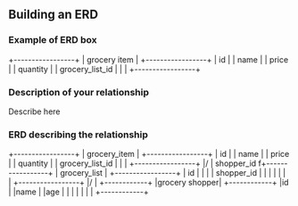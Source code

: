 ## Building an ERD 

### Example of ERD box

+-----------------+
| grocery item    |
+-----------------+
| id              |
| name            |
| price           |
| quantity        |
| grocery_list_id |
|                 |
+-----------------+

### Description of your relationship

Describe here

### ERD describing the relationship
      

+-----------------+
| grocery_item    |
+-----------------+
| id              |
| name            |
| price           |
| quantity        |
| grocery_list_id |
|                 |
+-----------------+
     \|/
      |
shopper_id                                   f+-----------------+
| grocery_list    |
+-----------------+
| id              |
|     |
| shopper_id      |
|                 |
|                 |
|                 |
+-----------------+
     \|/
      |
+------------+
|grocery shopper|
+------------+
|id              |
|name            |
|age             |
|                |
|                |
|                |
+------------+